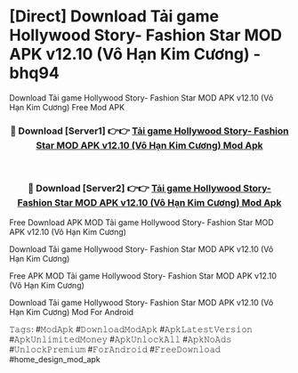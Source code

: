 # [Direct] Download Tải game Hollywood Story- Fashion Star MOD APK v12.10 (Vô Hạn Kim Cương) - bhq94
Download Tải game Hollywood Story- Fashion Star MOD APK v12.10 (Vô Hạn Kim Cương) Free Mod APK

<div align="center">
<h3>🔴 Download [Server1] 👉👉 <a href="https://apk-comot.site?title=Tải_game_Hollywood_Story-_Fashion_Star_MOD_APK_v12.10_(Vô_Hạn_Kim_Cương)">Tải game Hollywood Story- Fashion Star MOD APK v12.10 (Vô Hạn Kim Cương) Mod Apk</a></h3><br>

<h3>🔴 Download [Server2] 👉👉 <a href="https://apk-comot.site?title=Tải_game_Hollywood_Story-_Fashion_Star_MOD_APK_v12.10_(Vô_Hạn_Kim_Cương)">Tải game Hollywood Story- Fashion Star MOD APK v12.10 (Vô Hạn Kim Cương) Mod Apk</a></h3>
</div>


Free Download APK MOD Tải game Hollywood Story- Fashion Star MOD APK v12.10 (Vô Hạn Kim Cương)

Download Tải game Hollywood Story- Fashion Star MOD APK v12.10 (Vô Hạn Kim Cương) 

Free APK MOD Tải game Hollywood Story- Fashion Star MOD APK v12.10 (Vô Hạn Kim Cương) 

Download Tải game Hollywood Story- Fashion Star MOD APK v12.10 (Vô Hạn Kim Cương) Mod For Android

𝚃𝚊𝚐𝚜: #𝙼𝚘𝚍𝙰𝚙𝚔 #𝙳𝚘𝚠𝚗𝚕𝚘𝚊𝚍𝙼𝚘𝚍𝙰𝚙𝚔 #𝙰𝚙𝚔𝙻𝚊𝚝𝚎𝚜𝚝𝚅𝚎𝚛𝚜𝚒𝚘𝚗 #𝙰𝚙𝚔𝚄𝚗𝚕𝚒𝚖𝚒𝚝𝚎𝚍𝙼𝚘𝚗𝚎𝚢 #𝙰𝚙𝚔𝚄𝚗𝚕𝚘𝚌𝚔𝙰𝚕𝚕 #𝙰𝚙𝚔𝙽𝚘𝙰𝚍𝚜 #𝚄𝚗𝚕𝚘𝚌𝚔𝙿𝚛𝚎𝚖𝚒𝚞𝚖 #𝙵𝚘𝚛𝙰𝚗𝚍𝚛𝚘𝚒𝚍 #𝙵𝚛𝚎𝚎𝙳𝚘𝚠𝚗𝚕𝚘𝚊𝚍 #home_design_mod_apk